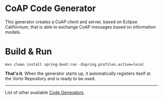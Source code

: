 # CoAP Code Generator

This generator creates a CoAP client and server, based on Eclipse Californium, that is able to exchange CoAP messages based on information models.

# Build & Run

	mvn clean install spring-boot:run -Dspring.profiles.active=local

**That's it**. When the generator starts up, it automatically registers itself at the Vorto Repository and is ready to be used.


----------

List of other available [Code Generators](../Readme.md).